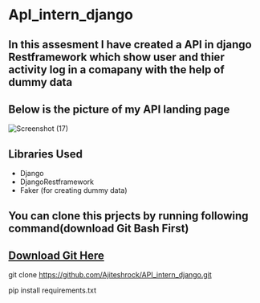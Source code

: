 # ApI_intern_django
## In this assesment I have created a API in django Restframework which show user and thier activity log in a comapany with the help of dummy data
## Below is the picture of my API landing page
![Screenshot (17)](https://user-images.githubusercontent.com/47673623/85448967-da558580-b5b4-11ea-90a1-61fc4a6401d7.png)
## Libraries Used
*  Django
* DjangoRestframework
* Faker (for creating dummy data)
  
## You can clone this prjects by running following command(download Git Bash First)

## [Download Git Here](https://www.git-scm.com)
git clone https://github.com/Ajiteshrock/API_intern_django.git 

pip install requirements.txt
